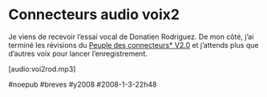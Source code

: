 # Connecteurs audio voix2

Je viens de recevoir l’essai vocal de Donatien Rodriguez. De mon côté, j’ai terminé les révisions du [Peuple des connecteurs* V2.0](../../page/le-peuple-des-connecteurs-v2-audio) et j’attends plus que d’autres voix pour lancer l’enregistrement.

[audio:voi2rod.mp3]

#noepub #breves #y2008 #2008-1-3-22h48
